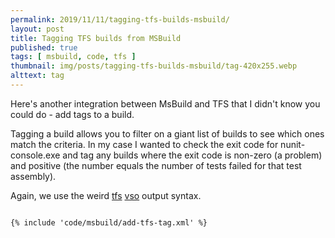 ```yaml
---
permalink: 2019/11/11/tagging-tfs-builds-msbuild/
layout: post
title: Tagging TFS builds from MSBuild
published: true
tags: [ msbuild, code, tfs ]
thumbnail: img/posts/tagging-tfs-builds-msbuild/tag-420x255.webp
alttext: tag
---
```


Here's another integration between MsBuild and TFS that I didn't know you could do - add tags to a build.

Tagging a build allows you to filter on a giant list of builds to see which ones match the criteria. In my case 
I wanted to check the exit code for nunit-console.exe and tag any builds where the exit code is non-zero (a problem) 
and positive (the number equals the number of tests failed for that test assembly).

Again, we use the weird <a href="https://docs.microsoft.com/en-us/azure/devops/pipelines/scripts/logging-commands?view=azure-devops&tabs=powershell" >tfs</a> <a href="https://github.com/microsoft/azure-pipelines-tasks/blob/master/docs/authoring/commands.md">vso</a> 
output syntax.

~~~xml

{% include 'code/msbuild/add-tfs-tag.xml' %}

~~~


